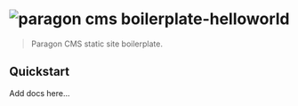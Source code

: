 ![paragon cms](https://www.paragoncms.io/assets/images/diamond_logo_med.png) boilerplate-helloworld
=================================

> Paragon CMS static site boilerplate.



## Quickstart

Add docs here...
